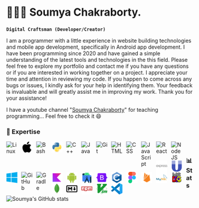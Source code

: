 # 👨🏻‍💻 Soumya Chakraborty.

**`Digital Craftsman (Developer/Creator)`**

I am a programmer with a little experience in website building technologies and mobile app development, specifically in Android app development. I have been programming since 2020 and have gained a simple understanding of the latest tools and technologies in the this field. Please feel free to explore my portfolio and contact me if you have any questions or if you are interested in working together on a project. I appreciate your time and attention in reviewing my code. If you happen to come across any bugs or issues, I kindly ask for your help in identifying them. Your feedback is invaluable and will greatly assist me in improving my work. Thank you for your assistance!

I have a youtube channel "[Soumya Chakraborty](https://www.youtube.com/@soumyachakraborty2004)" for teaching programming... Feel free to check it 😄

### 🦾 Expertise

<img align="left" alt="Linux" width="30px" style="padding-right:10px;" src="https://cdn.jsdelivr.net/gh/devicons/devicon/icons/linux/linux-original.svg" />
<img align="left" alt="Linux" width="30px" style="padding-right:10px;" src="https://github.com/devicons/devicon/blob/v2.15.1/icons/apple/apple-original.svg" />
<img align="left" alt="Bash" width="30px" style="padding-right:10px;" src="https://cdn.jsdelivr.net/gh/devicons/devicon/icons/bash/bash-original.svg" />
<img align="left" alt="Python" width="30px" style="padding-right:10px;" src="https://github.com/devicons/devicon/blob/v2.15.1/icons/python/python-original.svg" />
<img align="left" alt="C++" width="30px" style="padding-right:10px;" src="https://cdn.jsdelivr.net/gh/devicons/devicon/icons/cplusplus/cplusplus-line.svg" />
<img align="left" alt="Java" width="30px" style="padding-right:10px;" src="https://cdn.jsdelivr.net/gh/devicons/devicon/icons/java/java-original.svg"/>
<img align="left" alt="Git" width="30px" style="padding-right:10px;" src="https://cdn.jsdelivr.net/gh/devicons/devicon/icons/git/git-original.svg" />
<img align="left" alt="HTML" width="30px" style="padding-right:10px;" src="https://cdn.jsdelivr.net/gh/devicons/devicon/icons/html5/html5-plain.svg" />
<img align="left" alt="CSS" width="30px" style="padding-right:10px;" src="https://cdn.jsdelivr.net/gh/devicons/devicon/icons/css3/css3-plain.svg" />
<img align="left" alt="JavaScript" width="30px" style="padding-right:10px;" src="https://cdn.jsdelivr.net/gh/devicons/devicon/icons/javascript/javascript-plain.svg" />
<img align="left" alt="React" width="30px" style="padding-right:10px;" src="https://cdn.jsdelivr.net/gh/devicons/devicon/icons/react/react-original.svg" />
<img align="left" alt="NodeJS" width="30px" style="padding-right:10px;" src="https://cdn.jsdelivr.net/gh/devicons/devicon/icons/nodejs/nodejs-original.svg" />
<img align="left" alt="Express" width="30px" style="padding-right:10px;" src="https://github.com/devicons/devicon/blob/v2.15.1/icons/express/express-original-wordmark.svg" />
<img align="left" alt="Unix" width="30px" style="padding-right:10px;" src="https://github.com/devicons/devicon/blob/v2.15.1/icons/unix/unix-original.svg" />
<img align="left" alt="Windows" width="30px" style="padding-right:10px;" src="https://github.com/devicons/devicon/blob/v2.15.1/icons/windows8/windows8-original.svg" />
<img align="left" alt="GitHub" width="30px" style="padding-right:10px;" src="https://cdn.jsdelivr.net/gh/devicons/devicon/icons/github/github-original.svg" />
<img align="left" alt="Gradle" width="30px" style="padding-right:10px;" src="https://cdn.jsdelivr.net/gh/devicons/devicon/icons/gradle/gradle-plain.svg" />
<img align="left" alt="Kotlin" width="30px" style="padding-right:10px;" src="https://github.com/devicons/devicon/blob/v2.15.1/icons/kotlin/kotlin-original.svg" />
<img align="left" alt="Android" width="30px" style="padding-right:10px;" src="https://github.com/devicons/devicon/blob/v2.15.1/icons/android/android-original.svg" />
<img align="left" alt="Android Studio" width="30px" style="padding-right:10px;" src="https://github.com/devicons/devicon/blob/v2.15.1/icons/androidstudio/androidstudio-original.svg" />
<img align="left" alt="Bootstrap" width="30px" style="padding-right:10px;" src="https://github.com/devicons/devicon/blob/v2.15.1/icons/bootstrap/bootstrap-original.svg" />
<img align="left" alt="C" width="30px" style="padding-right:10px;" src="https://github.com/devicons/devicon/blob/v2.15.1/icons/c/c-original.svg" />
<img align="left" alt="Figma" width="30px" style="padding-right:10px;" src="https://github.com/devicons/devicon/blob/v2.15.1/icons/figma/figma-original.svg" />
<img align="left" alt="Firebase" width="30px" style="padding-right:10px;" src="https://github.com/devicons/devicon/blob/v2.15.1/icons/firebase/firebase-plain.svg" />
<img align="left" alt="MySQL" width="30px" style="padding-right:10px;" src="https://github.com/devicons/devicon/blob/v2.15.1/icons/mysql/mysql-original-wordmark.svg" />
<img align="left" alt="MS-DOS" width="30px" style="padding-right:10px;" src="https://github.com/devicons/devicon/blob/v2.15.1/icons/msdos/msdos-original.svg" />
<img align="left" alt="MongoDB" width="30px" style="padding-right:10px;" src="https://github.com/devicons/devicon/blob/v2.15.1/icons/mongodb/mongodb-original.svg" />
<img align="left" alt="MarkDown" width="30px" style="padding-right:10px;" src="https://github.com/devicons/devicon/blob/v2.15.1/icons/markdown/markdown-original.svg" />
<img align="left" alt="npm" width="30px" style="padding-right:10px;" src="https://github.com/devicons/devicon/blob/v2.15.1/icons/npm/npm-original-wordmark.svg" />
<img align="left" alt="Vim" width="30px" style="padding-right:10px;" src="https://github.com/devicons/devicon/blob/v2.15.1/icons/vim/vim-plain.svg" />
<img align="left" alt="VS-Code" width="30px" style="padding-right:10px;" src="https://github.com/devicons/devicon/blob/v2.15.1/icons/vscode/vscode-original.svg" />

<br />


### 📊 Stats

![Soumya's GitHub stats](https://github-readme-stats.vercel.app/api?username=soumyaok4-4&show_icons=true&theme=tokyonight)
